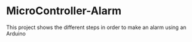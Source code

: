 # MicroController-Alarm
This project shows the different steps in order to make an alarm using an Arduino
